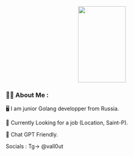 <div id="header" align="center">
  <img src="https://media.giphy.com/media/11ZSwQNWba4YF2/giphy.gif" width="125" height="200"/>
</div>

### :man_technologist: About Me :
:desktop_computer: I am junior Golang developper from Russia.


:magnet: Currently Looking for a job (Location, Saint-P).

:dna: Chat GPT Friendly.


Socials : Tg-> @vall0ut
